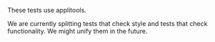 These tests use applitools.

We are currently splitting tests that check style and tests that check functionality.
We might unify them in the future.

